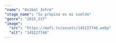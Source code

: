```yaml
---
"name": "Aníbal Jofré"
"stage_name": "Su propina es mi sueldo"
"genre": "2015_237"
"image":
  "src": "https://mafi.tv/assets/145227746.webp"
  "alt": "145227746"
---
```

